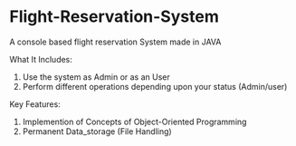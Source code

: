 # Flight-Reservation-System
A console based flight reservation System made in JAVA

What It Includes:
1. Use the system as Admin or as an User
2. Perform different operations depending upon your status (Admin/user)

Key Features:
1. Implemention of Concepts of Object-Oriented Programming
2. Permanent Data_storage (File Handling)
